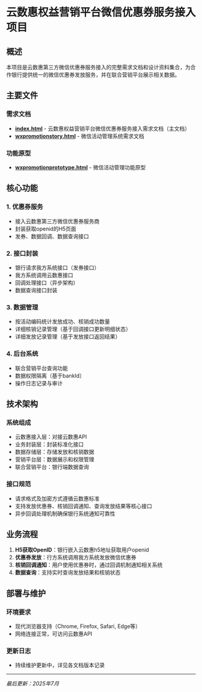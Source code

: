 # 云数惠权益营销平台微信优惠券服务接入项目

## 概述

本项目是云数惠第三方微信优惠券服务接入的完整需求文档和设计资料集合，为合作银行提供统一的微信优惠券发放服务，并在联合营销平台展示相关数据。

## 主要文件

### 需求文档
- **[index.html](index.html)** - 云数惠权益营销平台微信优惠券服务接入需求文档（主文档）
- **[wxpromotionstory.html](wxpromotionstory.html)** - 微信活动管理系统需求文档

### 功能原型
- **[wxpromotionprototype.html](wxpromotionprototype.html)** - 微信活动管理功能原型

## 核心功能

### 1. 优惠券服务
- 接入云数惠第三方微信优惠券服务商
- 封装获取openid的H5页面
- 发券、数据回调、数据查询接口

### 2. 接口封装
- 银行请求我方系统接口（发券接口）
- 我方系统调用云数惠接口
- 回调处理接口（异步架构）
- 数据查询接口封装

### 3. 数据管理
- 按活动编码统计发放成功、核销成功数量
- 详细核销记录管理（基于回调接口更新明细状态）
- 详细发放记录管理（基于发放接口返回结果）

### 4. 后台系统
- 联合营销平台查询功能
- 数据权限隔离（基于bankId）
- 操作日志记录与审计

## 技术架构

### 系统组成
- 云数惠接入层：对接云数惠API
- 业务封装层：封装标准化接口
- 数据存储层：存储发放和核销数据
- 营销平台层：数据展示和权限管理
- 联合营销平台：银行端数据查询

### 接口规范
- 请求格式及加密方式遵循云数惠标准
- 支持发放优惠券、核销回调通知、查询发放结果等核心接口
- 异步回调处理机制确保银行系统通知可靠性

## 业务流程

1. **H5获取OpenID**：银行嵌入云数惠h5地址获取用户openid
2. **优惠券发放**：行方系统调用我方系统发放微信优惠券
3. **核销回调通知**：用户使用优惠券时，通过回调机制通知相关系统
4. **数据查询**：支持实时查询发放结果和核销状态

## 部署与维护

### 环境要求
- 现代浏览器支持（Chrome, Firefox, Safari, Edge等）
- 网络连接正常，可访问云数惠API

### 更新日志
- 持续维护更新中，详见各文档版本记录

---
*最后更新：2025年7月*